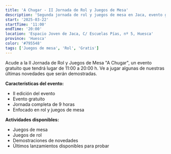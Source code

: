 ```yaml
---
title: 'A Chugar - II Jornada de Rol y Juegos de Mesa'
description: 'Segunda jornada de rol y juegos de mesa en Jaca, evento gratuito en el Espacio Joven.'
start: '2025-03-22'
startTime: '11:00'
endTime: '20:00'
location: 'Espacio Joven de Jaca, C/ Escuelas Pías, nº 5, Huesca'
province: 'Huesca'
color: '#795548'
tags: ['Juegos de mesa', 'Rol', 'Gratis']
---
```


Acude a la II Jornada de Rol y Juegos de Mesa "A Chugar", un evento gratuito que tendrá lugar de 11:00 a 20:00 h. Ve a jugar algunas de nuestras últimas novedades que serán demostradas.

**Características del evento:**
- II edición del evento
- Evento gratuito
- Jornada completa de 9 horas
- Enfocado en rol y juegos de mesa

**Actividades disponibles:**
- Juegos de mesa
- Juegos de rol
- Demostraciones de novedades
- Últimos lanzamientos disponibles para probar
